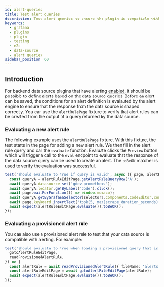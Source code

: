 ```yaml
---
id: alert-queries
title: Test alert queries
description: Test alert queries to ensure the plugin is compatible with alerting
keywords:
  - grafana
  - plugins
  - plugin
  - testing
  - e2e
  - data-source
  - alert queries
sidebar_position: 60
---
```


## Introduction

For backend data source plugins that have alerting [enabled](../../tutorials/build-a-data-source-backend-plugin.md#enable-grafana-alerting), it should be possible to define alerts based on the data source queries. Before an alert can be saved, the conditions for an alert definition is evalauted by the alert engine to ensure that the response from the data source is shaped correctly. You can use the `alertRulePage` fixture to verify that alert rules can be created from the output of a query returned by the data source.

### Evaluating a new alert rule

The following example uses the `alertRulePage` fixture. With this fixture, the test starts in the page for adding a new alert rule. We then fill in the alert rule query and call the `evaluate` function. Evaluate clicks the `Preview` button which will trigger a call to the `eval` endpoint to evaluate that the response of the data source query can be used to create an alert. The `toBeOK` matcher is used to verify the evaluation was successful.

```ts
test('should evaluate to true if query is valid', async ({ page, alertRuleEditPage, selectors }) => {
  const queryA = alertRuleEditPage.getAlertRuleQueryRow('A');
  await queryA.datasource.set('gdev-prometheus');
  await queryA.locator.getByLabel('Code').click();
  await page.waitForFunction(() => window.monaco);
  await queryA.getByGrafanaSelector(selectors.components.CodeEditor.container).click();
  await page.keyboard.insertText('topk(5, max(scrape_duration_seconds) by (job))');
  await expect(alertRuleEditPage.evaluate()).toBeOK();
});
```

### Evaluating a provisioned alert rule

You can also use a provisioned alert rule to test that your data source is compatible with alerting. For example:

```ts
test('should evaluate to true when loading a provisioned query that is valid', async ({
  gotoAlertRuleEditPage,
  readProvisionedAlertRule,
}) => {
  const alertRule = await readProvisionedAlertRule({ fileName: 'alerts.yml' });
  const alertRuleEditPage = await gotoAlertRuleEditPage(alertRule);
  await expect(alertRuleEditPage.evaluate()).toBeOK();
});
```
